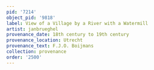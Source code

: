 ```yaml
---
pid: '7214'
object_pid: '9818'
label: View of a Village by a River with a Watermill
artist: janbrueghel
provenance_date: 18th century to 19th century
provenance_location: Utrecht
provenance_text: F.J.O. Boijmans
collection: provenance
order: '2500'
---
```

